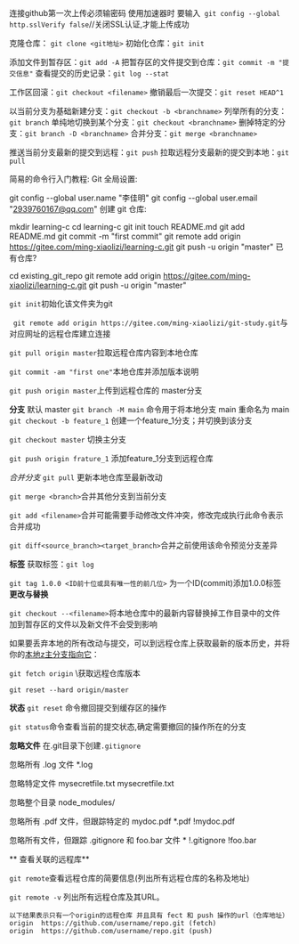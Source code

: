 连接github第一次上传必须输密码
使用加速器时 要输入` git config --global http.sslVerify false`//关闭SSL认证,才能上传成功

克隆仓库：
`git clone <git地址>`
初始化仓库：`git init` 

添加文件到暂存区：`git add -A`
把暂存区的文件提交到仓库：`git commit -m "提交信息"`
查看提交的历史记录：`git log --stat`

工作区回滚：`git checkout <filename>`
撤销最后一次提交：`git reset HEAD^1`

以当前分支为基础新建分支：`git checkout -b <branchname>`
列举所有的分支：`git branch`
单纯地切换到某个分支：`git checkout <branchname>`
删掉特定的分支：`git branch -D <branchname>`
合并分支：`git merge <branchname>`

推送当前分支最新的提交到远程：`git push`
拉取远程分支最新的提交到本地：`git pull`

简易的命令行入门教程:
Git 全局设置:

git config --global user.name "李佳明"
git config --global user.email "2939760167@qq.com"
创建 git 仓库:

mkdir learning-c
cd learning-c
git init 
touch README.md
git add README.md
git commit -m "first commit"
git remote add origin https://gitee.com/ming-xiaolizi/learning-c.git
git push -u origin "master"
已有仓库?

cd existing_git_repo
git remote add origin https://gitee.com/ming-xiaolizi/learning-c.git
git push -u origin "master"

`git init`初始化该文件夹为git

` git remote add origin https://gitee.com/ming-xiaolizi/git-study.git`与对应网址的远程仓库建立连接

`git pull origin master`拉取远程仓库内容到本地仓库

`git commit -am "first one"`本地仓库并添加版本说明

`git push origin master`上传到远程仓库的 master分支

**分支**
默认 master
`git branch -M main` 命令用于将本地分支 main 重命名为 main
`git checkout -b feature_1` 创建一个feature_1分支；并切换到该分支

`git checkout master` 切换主分支

`git push origin frature_1` 添加feature_1分支到远程仓库

_合并分支_
`git pull` 更新本地仓库至最新改动

`git merge <branch>`合并其他分支到当前分支

`git add <filename>`合并可能需要手动修改文件冲突，修改完成执行此命令表示合并成功

`git diff<source_branch><target_branch>`合并之前使用该命令预览分支差异

**标签**
获取标签：`git log`

`git tag 1.0.0 <ID前十位或具有唯一性的前几位>` 为一个ID(commit)添加1.0.0标签
**更改与替换**

`git checkout --<filename>`将本地仓库中的最新内容替换掉工作目录中的文件 加到暂存区的文件以及新文件不会受到影响

如果要丢弃本地的所有改动与提交，可以到远程仓库上获取最新的版本历史，并将你的<u>本地z主分支指向它</u>：

`git fetch origin` \\获取远程仓库版本

`git reset --hard origin/master`

**状态**
`git reset`	命令撤回提交到缓存区的操作

`git status`命令查看当前的提交状态,确定需要撤回的操作所在的分支

**忽略文件**
在.git目录下创建`.gitignore`

忽略所有 .log 文件
*.log
 
忽略特定文件 mysecretfile.txt
mysecretfile.txt
 
忽略整个目录
node_modules/
 
忽略所有 .pdf 文件，但跟踪特定的 mydoc.pdf
*.pdf
!mydoc.pdf
 
忽略所有文件，但跟踪 .gitignore 和 foo.bar 文件
*
!.gitignore
!foo.bar

** 查看关联的远程库**

`git remote`查看远程仓库的简要信息(列出所有远程仓库的名称及地址)

`git remote -v` 列出所有远程仓库及其URL。
```
以下结果表示只有一个origin的远程仓库 并且具有 fect 和 push 操作的url（仓库地址）
origin  https://github.com/username/repo.git (fetch)
origin  https://github.com/username/repo.git (push)
```